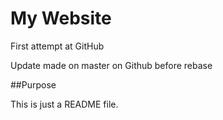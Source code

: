 # My Website

First attempt at GitHub

Update made on master on Github before rebase

##Purpose

This is just a README file.
